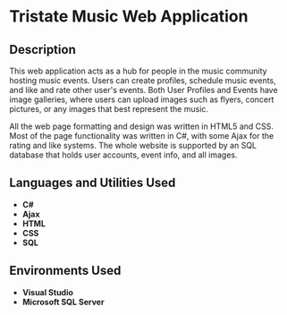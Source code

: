 <h1>Tristate Music Web Application</h1>

<h2>Description</h2>
This web application acts as a hub for people in the music community hosting music events. Users can create profiles, schedule music events, and like and rate other user's events. Both User Profiles and Events have image galleries, where users can upload images such as flyers, concert pictures, or any images that best represent the music. 

All the web page formatting and design was written in HTML5 and CSS. Most of the page functionality was written in C#, with some Ajax for the rating and like systems. The whole website is supported by an SQL database that holds user accounts, event info, and all images.
<h2>Languages and Utilities Used</h2>

- <b>C#</b> 
- <b>Ajax</b>
- <b>HTML</b>
- <b>CSS</b>
- <b>SQL</b>
<h2>Environments Used </h2>

- <b>Visual Studio</b>
- <b>Microsoft SQL Server</b>
